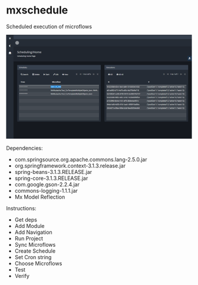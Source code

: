 # mxschedule
Scheduled execution of microflows

![Screenshot](https://github.com/skullquake/mxschedule/raw/master/res/mxschedule.png)

Dependencies:
* com.springsource.org.apache.commons.lang-2.5.0.jar
* org.springframework.context-3.1.3.release.jar
* spring-beans-3.1.3.RELEASE.jar
* spring-core-3.1.3.RELEASE.jar
* com.google.gson-2.2.4.jar
* commons-logging-1.1.1.jar
* Mx Model Reflection

Instructions:
* Get deps
* Add Module
* Add Navigation
* Run Project
* Sync Microflows
* Create Schedule
* Set Cron string
* Choose Microflows
* Test
* Verify
